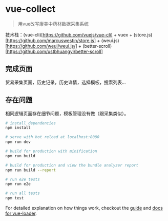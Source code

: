 # vue-collect

> 用vue改写康美中药材数据采集系统

技术栈：(vue-cli)[https://github.com/vuejs/vue-cli] + vuex + (store.js)[https://github.com/marcuswestin/store.js] + (weui.js)[https://github.com/weui/weui.js/] + (better-scroll)[https://github.com/ustbhuangyi/better-scroll]

## 完成页面
贸易采集页面，历史记录，历史详情，选择模板，搜索列表...

## 存在问题
相同逻辑页面存在细节问题，模板管理没有做（跟采集类似）。

``` bash
# install dependencies
npm install

# serve with hot reload at localhost:8080
npm run dev

# build for production with minification
npm run build

# build for production and view the bundle analyzer report
npm run build --report

# run e2e tests
npm run e2e

# run all tests
npm test
```

For detailed explanation on how things work, checkout the [guide](http://vuejs-templates.github.io/webpack/) and [docs for vue-loader](http://vuejs.github.io/vue-loader).
